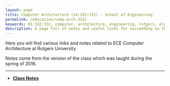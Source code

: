 ```yaml
---
layout: page
title: Computer Architecture (14:332:331) - School of Engineering
permalink: /education/comp-arch-332/
keywords: 01:332:331, computer, architecture, engineering, rutgers, electrical, computer
description: A page full of notes and useful links for succeeding in the Rutgers Engineering Computer Architecture course.
---
```


Here you will find various links and notes related to ECE Computer Architecture at Rutgers University

Notes come from the version of the class which was taught during the spring of 2016.

--------------------------------

- [**Class Notes**](notes/)